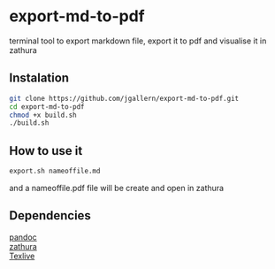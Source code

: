 # export-md-to-pdf
terminal tool to export markdown file, export it to pdf and visualise it in zathura

## Instalation
```bash
git clone https://github.com/jgallern/export-md-to-pdf.git
cd export-md-to-pdf
chmod +x build.sh
./build.sh
```

## How to use it

```bash
export.sh nameoffile.md
```
and a nameoffile.pdf file will be create and open in zathura

## Dependencies

[pandoc](https://github.com/jgm/pandoc) \
[zathura](https://github.com/pwmt/zathura) \
[Texlive](https://tug.org/texlive)
